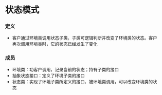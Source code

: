 # 状态模式
### 定义
- 客户通过环境类调用状态子类，子类可逻辑判断并改变了环境类的状态。客户再次调用环境类时，它的状态已经发生了变化
### 成员
- 环境类：功客户调用，记录当前的状态；持有子类的接口
- 抽象状态接口：定义了环境子类的接口
- 状态类：实现了环境子类所定义的接口，被环境类调用，可以改变环境类的状态
